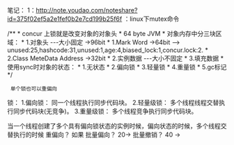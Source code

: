 笔记：
    1：http://note.youdao.com/noteshare?id=375f02ef5a2e1fef0b2e7cd199b25f6f
        ：linux下mutex命令
        
 /**
     * concur 上锁就是改变对象的对象头
     * 64 byte JVM
     * 对象内存中分三块区域：
     * 1.对象头    ---大小固定 ->96bit
     *         1.Mark Word ->64bit  --> unused:25,hashcode:31,unused:1,age:4,biased_lock:1,concur.lock:2.
     *         2.Class MeteData Address ->32bit
     * 2.实例数据   ---大小不固定
     * 3.填充数据
     * 使用sync时对象的状态：
     *  1.无状态
     *  2.偏向锁
     *  3.轻量锁
     *  4.重量锁
     *  5.gc标记
     */       
     
     单个锁也可以重偏向 
锁：
    1.偏向锁： 同一个线程执行同步代码块。
    2.轻量级锁： 多个线程线程交替执行同步代码块(无竞争)。
    3.重量级锁： 多个线程竞争执行同步代码块。
    
   当一个线程创建了多个具有偏向锁状态的实例时候，偏向状态的时候，多个线程交替执行的时候
   重偏向？ 如果
   批量偏向？ 20->
   批量撤销？ 40 ->